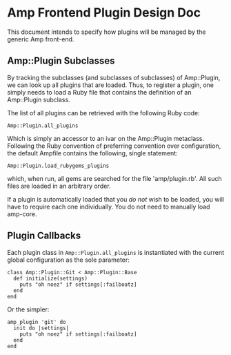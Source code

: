 # Amp Frontend Plugin Design Doc

This document intends to specify how plugins will be managed by the generic
Amp front-end.

## Amp::Plugin Subclasses

By tracking the subclasses (and subclasses of subclasses) of Amp::Plugin, we
can look up all plugins that are loaded. Thus, to register a plugin, one simply
needs to load a Ruby file that contains the definition of an Amp::Plugin subclass.

The list of all plugins can be retrieved with the following Ruby code:

    Amp::Plugin.all_plugins

Which is simply an accessor to an ivar on the Amp::Plugin metaclass. Following
the Ruby convention of preferring convention over configuration, the default
Ampfile contains the following, single statement:

    Amp::Plugin.load_rubygems_plugins

which, when run, all gems are searched for the file 'amp/plugin.rb'. All such files
are loaded in an arbitrary order.

If a plugin is automatically loaded that you *do not* wish to be loaded, you
will have to require each one individually. You do not need to manually load
amp-core.

## Plugin Callbacks

Each plugin class in `Amp::Plugin.all_plugins` is instantiated with the current
global configuration as the sole parameter:

    class Amp::Plugin::Git < Amp::Plugin::Base
      def initialize(settings)
        puts "oh noez" if settings[:failboatz]
      end
    end
    
Or the simpler:

    amp_plugin 'git' do
      init do |settings|
        puts "oh noez" if settings[:failboatz]
      end
    end

